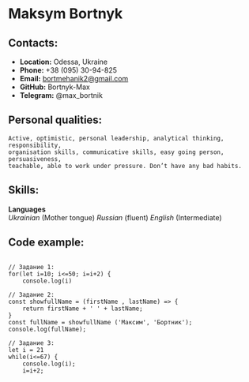 # Maksym Bortnyk

## Contacts:
* **Location:** Odessa, Ukraine
* **Phone:** +38 (095) 30-94-825
* **Email:** bortmehanik2@gmail.com
* **GitHub:** Bortnyk-Max
* **Telegram:** @max_bortnik

## Personal qualities:
    Active, optimistic, personal leadership, analytical thinking, responsibility, 
    organisation skills, communicative skills, easy going person, persuasiveness, 
    teachable, able to work under pressure. Don’t have any bad habits. 

## Skills:
**Languages** 		    
                *Ukrainian* (Mother tongue)
				*Russian* (fluent) 
				*English* (Intermediate)

## Code example:
```

// Задание 1:
for(let i=10; i<=50; i=i+2) {
    console.log(i)

// Задание 2:
const showfullName = (firstName , lastName) => {
    return firstName + ' ' + lastName;
}
const fullName = showfullName ('Максим', 'Бортник');
console.log(fullName); 

// Задание 3:
let i = 21
while(i<=67) {
    console.log(i);
    i=i+2;
    
```


